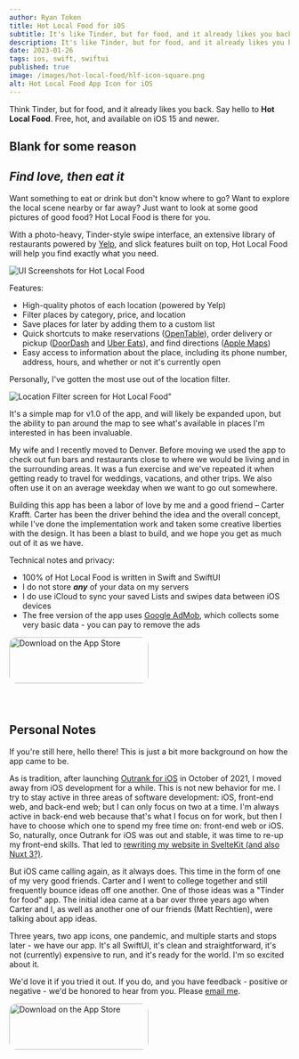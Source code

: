```yaml
---
author: Ryan Token
title: Hot Local Food for iOS
subtitle: It's like Tinder, but for food, and it already likes you back.
description: It's like Tinder, but for food, and it already likes you back.
date: 2023-01-26
tags: ios, swift, swiftui
published: true
image: /images/hot-local-food/hlf-icon-square.png
alt: Hot Local Food App Icon for iOS
---
```


Think Tinder, but for food, and it already likes you back. Say hello to **Hot Local Food**. Free, hot, and available on iOS 15 and newer.

## Blank for some reason

## *Find love, then eat it*

Want something to eat or drink but don't know where to go? Want to explore the local scene nearby or far away? Just want to look at some good pictures of good food? Hot Local Food is there for you.

With a photo-heavy, Tinder-style swipe interface, an extensive library of restaurants powered by [Yelp](https://fusion.yelp.com/), and slick features built on top, Hot Local Food will help you find exactly what you need.

![UI Screenshots for Hot Local Food](/images/hot-local-food/hlf-primary-light.png)

Features:
* High-quality photos of each location (powered by Yelp)
* Filter places by category, price, and location
* Save places for later by adding them to a custom list
* Quick shortcuts to make reservations (<a href="https://www.opentable.com/" target="_blank" rel="noreferrer">OpenTable</a>), order delivery or pickup (<a href="https://www.doordash.com/" target="_blank" rel="noreferrer">DoorDash</a> and <a href="https://www.ubereats.com" target="_blank" rel="noreferrer">Uber Eats</a>), and find directions (<a href="https://www.apple.com/maps/" target="_blank" rel="noreferrer">Apple Maps</a>)
* Easy access to information about the place, including its phone number, address, hours, and whether or not it's currently open

Personally, I've gotten the most use out of the location filter.

![Location Filter screen for Hot Local Food"](/images/hot-local-food/hlf-location-light.png)

It's a simple map for v1.0 of the app, and will likely be expanded upon, but the ability to pan around the map to see what's available in places I'm interested in has been invaluable.

My wife and I recently moved to Denver. Before moving we used the app to check out fun bars and restaurants close to where we would be living and in the surrounding areas. It was a fun exercise and we've repeated it when getting ready to travel for weddings, vacations, and other trips. We also often use it on an average weekday when we want to go out somewhere.

Building this app has been a labor of love by me and a good friend – Carter Krafft. Carter has been the driver behind the idea and the overall concept, while I've done the implementation work and taken some creative liberties with the design. It has been a blast to build, and we hope you get as much out of it as we have.

Technical notes and privacy:
* 100% of Hot Local Food is written in Swift and SwiftUI
* I do not store ***any*** of your data on my servers
* I do use iCloud to sync your saved Lists and swipes data between iOS devices
* The free version of the app uses [Google AdMob](https://developers.google.com/admob/ios/data-disclosure), which collects some very basic data - you can pay to remove the ads


<a href="https://apps.apple.com/us/app/hot-local-food/id1621818779?itsct=apps_box_badge&amp;itscg=30200" style="display: inline-block; overflow: hidden; border-radius: 13px; width: 250px; height: 125px;"><img src="https://tools.applemediaservices.com/api/badges/download-on-the-app-store/black/en-us?size=250x83&amp;releaseDate=1674691200" alt="Download on the App Store" style="border-radius: 13px; width: 250px; height: 83px;"></a>

## Personal Notes

If you're still here, hello there! This is just a bit more background on how the app came to be.

As is tradition, after launching [Outrank for iOS](https://apps.apple.com/us/app/outrank/id1588983785) in October of 2021, I moved away from iOS development for a while. This is not new behavior for me. I try to stay active in three areas of software development: iOS, front-end web, and back-end web; but I can only focus on two at a time. I'm always active in back-end web because that's what I focus on for work, but then I have to choose which one to spend my free time on: front-end web or iOS. So, naturally, once Outrank for iOS was out and stable, it was time to re-up my front-end skills. That led to [rewriting my website in SvelteKit (and also Nuxt 3?)](/blog/nuxt-3-vs-sveltekit).

But iOS came calling again, as it always does. This time in the form of one of my very good friends. Carter and I went to college together and still frequently bounce ideas off one another. One of those ideas was a "Tinder for food" app. The initial idea came at a bar over three years ago when Carter and I, as well as another one of our friends (Matt Rechtien), were talking about app ideas.

Three years, two app icons, one pandemic, and multiple starts and stops later - we have our app. It's all SwiftUI, it's clean and straightforward, it's not (currently) expensive to run, and it's ready for the world. I'm so excited about it.

We'd love it if you tried it out. If you do, and you have feedback - positive or negative - we'd be honored to hear from you. Please [email me](<mailto:hotlocalfood@gmail.com?subject=Blog Post Feedback - Hot Local Food>).

<a href="https://apps.apple.com/us/app/hot-local-food/id1621818779?itsct=apps_box_badge&amp;itscg=30200" style="display: inline-block; overflow: hidden; border-radius: 13px; width: 250px; height: 125px;"><img src="https://tools.applemediaservices.com/api/badges/download-on-the-app-store/black/en-us?size=250x83&amp;releaseDate=1674691200" alt="Download on the App Store" style="border-radius: 13px; width: 250px; height: 83px;"></a>

